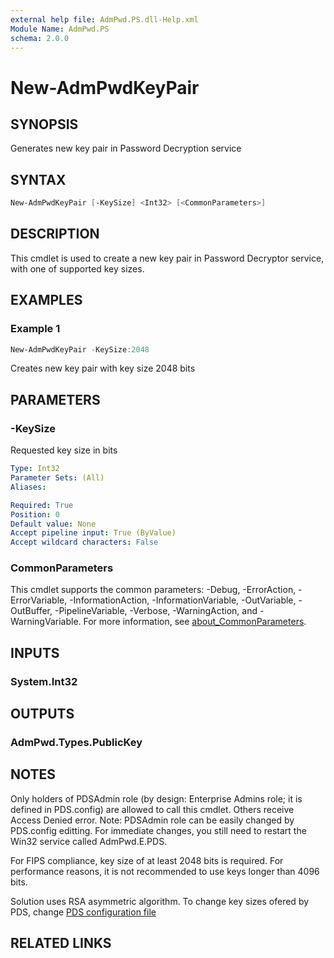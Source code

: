 ```yaml
---
external help file: AdmPwd.PS.dll-Help.xml
Module Name: AdmPwd.PS
schema: 2.0.0
---
```


# New-AdmPwdKeyPair

## SYNOPSIS
Generates new key pair in Password Decryption service

## SYNTAX

```powershell
New-AdmPwdKeyPair [-KeySize] <Int32> [<CommonParameters>]
```

## DESCRIPTION
This cmdlet is used to create a new key pair in Password Decryptor service, with one of supported key sizes.

## EXAMPLES

### Example 1
```powershell
New-AdmPwdKeyPair -KeySize:2048
```

Creates new key pair with key size 2048 bits

## PARAMETERS

### -KeySize
Requested key size in bits

```yaml
Type: Int32
Parameter Sets: (All)
Aliases:

Required: True
Position: 0
Default value: None
Accept pipeline input: True (ByValue)
Accept wildcard characters: False
```

### CommonParameters
This cmdlet supports the common parameters: -Debug, -ErrorAction, -ErrorVariable, -InformationAction, -InformationVariable, -OutVariable, -OutBuffer, -PipelineVariable, -Verbose, -WarningAction, and -WarningVariable. For more information, see [about_CommonParameters](http://go.microsoft.com/fwlink/?LinkID=113216).

## INPUTS

### System.Int32
## OUTPUTS

### AdmPwd.Types.PublicKey
## NOTES
Only holders of PDSAdmin role (by design: Enterprise Admins role; it is defined in PDS.config) are allowed to call this cmdlet. Others receive Access Denied error.
Note: PDSAdmin role can be easily changed by PDS.config editting. For immediate changes, you still need to restart the Win32 service called AdmPwd.E.PDS.

For FIPS compliance, key size of at least 2048 bits is required.
For performance reasons, it is not recommended to use keys longer than 4096 bits.

Solution uses RSA asymmetric algorithm. To change key sizes ofered by PDS, change [PDS configuration file](~/articles/Specification/Password-Decryption-Service/Configuration.md)

## RELATED LINKS
